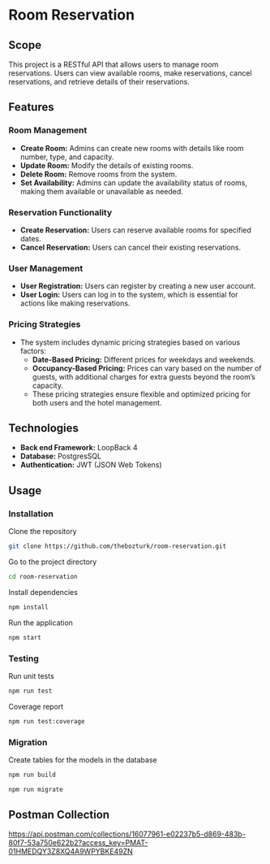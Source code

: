 # Room Reservation

## Scope

This project is a RESTful API that allows users to manage room reservations. Users can view available rooms, make reservations, cancel reservations, and retrieve details of their reservations.

## Features

### Room Management
- **Create Room:** Admins can create new rooms with details like room number, type, and capacity.
- **Update Room:** Modify the details of existing rooms.
- **Delete Room:** Remove rooms from the system.
- **Set Availability:** Admins can update the availability status of rooms, making them available or unavailable as needed.

### Reservation Functionality
- **Create Reservation:** Users can reserve available rooms for specified dates.
- **Cancel Reservation:** Users can cancel their existing reservations.

### User Management
- **User Registration:** Users can register by creating a new user account.
- **User Login:** Users can log in to the system, which is essential for actions like making reservations.

### Pricing Strategies
- The system includes dynamic pricing strategies based on various factors:
    - **Date-Based Pricing:** Different prices for weekdays and weekends.
    - **Occupancy-Based Pricing:** Prices can vary based on the number of guests, with additional charges for extra guests beyond the room’s capacity.
    - These pricing strategies ensure flexible and optimized pricing for both users and the hotel management.


## Technologies

- **Back end Framework:** LoopBack 4
- **Database:** PostgresSQL
- **Authentication:** JWT (JSON Web Tokens)

## Usage

### Installation

Clone the repository

```sh
git clone https://github.com/thebozturk/room-reservation.git
```

Go to the project directory

```sh
cd room-reservation
```

Install dependencies

```sh
npm install
```
Run the application

```sh
npm start
```

### Testing

Run unit tests

```sh
npm run test
```

Coverage report

```sh
npm run test:coverage
```

### Migration

Create tables for the models in the database

```sh
npm run build
```

```sh
npm run migrate
```

## Postman Collection

https://api.postman.com/collections/16077961-e02237b5-d869-483b-80f7-53a750e622b2?access_key=PMAT-01HMEDQY3Z8XQ4A9WPYBKE49ZN